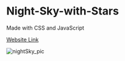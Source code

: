 # Night-Sky-with-Stars
Made with CSS and JavaScript

[Website Link](https://night-sky-stars.netlify.app/)

![nightSky_pic](https://user-images.githubusercontent.com/77884951/180960079-ac5a164b-4e47-4471-b5ee-e530923f3868.JPG)
<!-- nota -->